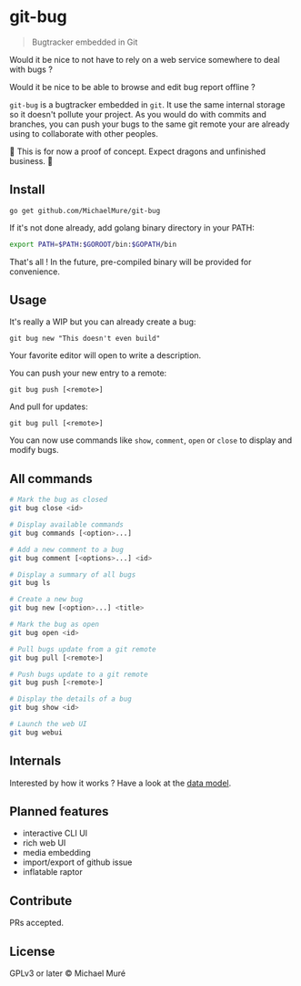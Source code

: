 # git-bug

> Bugtracker embedded in Git

Would it be nice to not have to rely on a web service somewhere to deal with bugs ?

Would it be nice to be able to browse and edit bug report offline ?

`git-bug` is a bugtracker embedded in `git`. It use the same internal storage so it doesn't pollute your project. As you would do with commits and branches, you can push your bugs to the same git remote your are already using to collaborate with other peoples.

:construction: This is for now a proof of concept. Expect dragons and unfinished business. :construction:

## Install

```shell
go get github.com/MichaelMure/git-bug
```

If it's not done already, add golang binary directory in your PATH:

```bash
export PATH=$PATH:$GOROOT/bin:$GOPATH/bin
```

That's all ! In the future, pre-compiled binary will be provided for convenience.

## Usage

It's really a WIP but you can already create a bug:

```
git bug new "This doesn't even build"
```

Your favorite editor will open to write a description.

You can push your new entry to a remote:
```
git bug push [<remote>]
```

And pull for updates:
```
git bug pull [<remote>]
```

You can now use commands like `show`, `comment`, `open` or `close` to display and modify bugs.

## All commands

```bash
# Mark the bug as closed
git bug close <id>

# Display available commands
git bug commands [<option>...]

# Add a new comment to a bug
git bug comment [<options>...] <id>

# Display a summary of all bugs
git bug ls 

# Create a new bug
git bug new [<option>...] <title>

# Mark the bug as open
git bug open <id>

# Pull bugs update from a git remote
git bug pull [<remote>]

# Push bugs update to a git remote
git bug push [<remote>]

# Display the details of a bug
git bug show <id>

# Launch the web UI
git bug webui 
```

## Internals

Interested by how it works ? Have a look at the [data model](doc/model.md).

## Planned features

- interactive CLI UI
- rich web UI
- media embedding
- import/export of github issue
- inflatable raptor

## Contribute

PRs accepted.

## License


GPLv3 or later © Michael Muré

